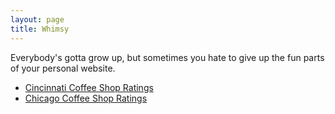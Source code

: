 ```yaml
---
layout: page
title: Whimsy
---
```


Everybody's gotta grow up, but sometimes you hate to give up the fun parts of your personal website.

- [Cincinnati Coffee Shop Ratings](/coffee_shop_ratings/cincinnati)
- [Chicago Coffee Shop Ratings](/coffee_shop_ratings/chicago)
